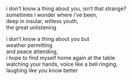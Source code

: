 i don’t know a thing about you, isn’t that strange?\
sometimes i wonder where i’ve been,\
deep in insular, witless youth,\
the great unlistening



i don’t know a thing about you but\
weather permitting\
and peace attending,\
i hope to find myself home again at the table\
watching your hands, voice like a bell ringing,\
laughing like you know better